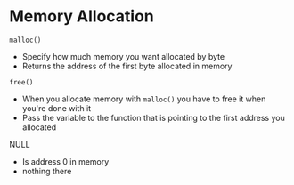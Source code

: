 # Memory Allocation

`malloc()`

- Specify how much memory you want allocated by byte
- Returns the address of the first byte allocated in memory

`free()`

- When you allocate memory with `malloc()` you have to free it when you're done with it
- Pass the variable to the function that is pointing to the first address you allocated

NULL

- Is address 0 in memory
- nothing there
